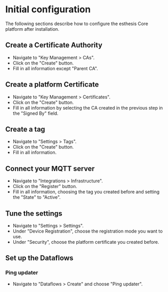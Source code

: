 # Initial configuration

The following sections describe how to configure the esthesis Core platform after installation.

## Create a Certificate Authority
- Navigate to "Key Management > CAs".
- Click on the "Create" button.
- Fill in all information except "Parent CA".

## Create a platform Certificate
- Navigate to "Key Management > Certificates".
- Click on the "Create" button.
- Fill in all information by selecting the CA created in the previous step in the "Signed By" field.

## Create a tag
- Navigate to "Settings > Tags".
- Click on the "Create" button.
- Fill in all information.

## Connect your MQTT server
- Navigate to "Integrations > Infrastructure".
- Click on the "Register" button.
- Fill in all information, choosing the tag you created before and setting the "State" to "Active".

## Tune the settings
- Navigate to "Settings > Settings".
- Under "Device Registration", choose the registration mode you want to use.
- Under "Security", choose the platform certificate you created before.

## Set up the Dataflows
### Ping updater
- Navigate to "Dataflows > Create" and choose "Ping updater".

